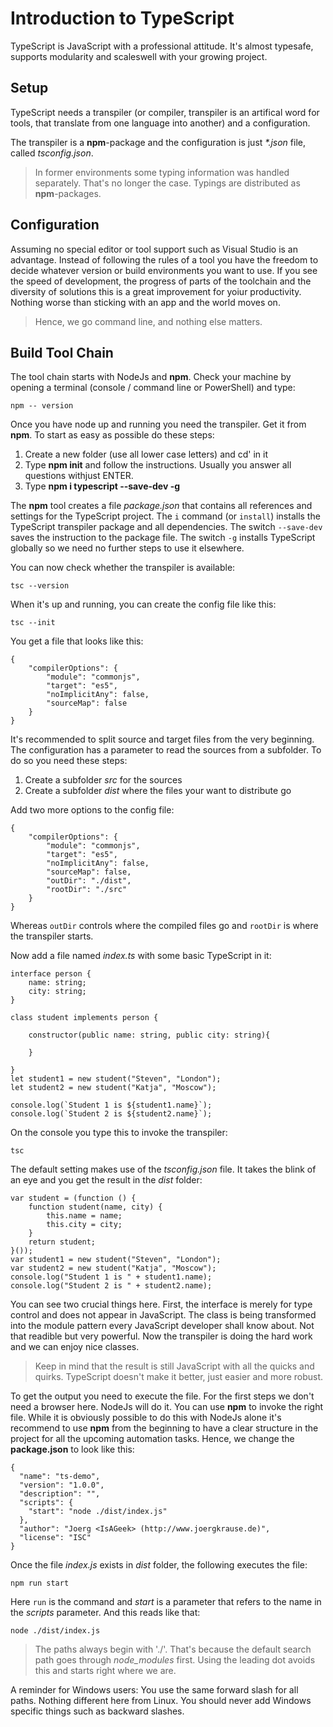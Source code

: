 # Introduction to TypeScript

TypeScript is JavaScript with a professional attitude. It's almost typesafe, supports modularity and scaleswell with your growing project.

## Setup 

TypeScript needs a transpiler (or compiler, transpiler is an artifical word for tools, that translate from one language into another) and a configuration.

The transpiler is a **npm**-package and the configuration is just _*.json_ file, called *tsconfig.json*.

> In former environments some typing information was handled separately. That's no longer the case. Typings are distributed as **npm**-packages.

## Configuration

Assuming no special editor or tool support such as Visual Studio is an advantage. Instead of following the rules of a tool you have the freedom to decide whatever 
version or build environments you want to use. If you see the speed of development, the progress of parts of the toolchain and the diversity of solutions this is
a great improvement for yoiur productivity. Nothing worse than sticking with an app and the world moves on.

> Hence, we go command line, and nothing else matters.

## Build Tool Chain

The tool chain starts with NodeJs and **npm**. Check your machine by opening a terminal (console / command line or PowerShell) and type:

~~~
npm -- version
~~~

Once you have node up and running you need the transpiler. Get it from **npm**. To start as easy as possible do these steps:

1. Create a new folder (use all lower case letters) and cd' in it
2. Type **npm init** and follow the instructions. Usually you answer all questions withjust ENTER.
3. Type **npm i typescript --save-dev -g**

The **npm** tool creates a file *package.json* that contains all references and settings for the TypeScript project. The `i` command (or `install`) installs the 
TypeScript transpiler package and all dependencies. The switch `--save-dev` saves the instruction to the package file. The switch `-g` installs TypeScript globally
so we need no further steps to use it elsewhere.

You can now check whether the transpiler is available:

~~~
tsc --version
~~~

When it's up and running, you can create the config file like this:

~~~
tsc --init
~~~

You get a file that looks like this:

~~~
{
    "compilerOptions": {
        "module": "commonjs",
        "target": "es5",
        "noImplicitAny": false,
        "sourceMap": false
    }
}
~~~

It's recommended to split source and target files from the very beginning. The configuration has a parameter to read the sources from a subfolder. To do so you need these steps:

1. Create a subfolder *src* for the sources
2. Create a subfolder *dist* where the files your want to distribute go  

Add two more options to the config file:

~~~
{
    "compilerOptions": {
        "module": "commonjs",
        "target": "es5",
        "noImplicitAny": false,
        "sourceMap": false,
        "outDir": "./dist",
        "rootDir": "./src"
    }
}
~~~

Whereas `outDir` controls where the compiled files go and `rootDir` is where the transpiler starts. 

Now add a file named *index.ts* with some basic TypeScript in it:

~~~
interface person {
    name: string;
    city: string;
}

class student implements person {

    constructor(public name: string, public city: string){
        
    }

}  
let student1 = new student("Steven", "London");
let student2 = new student("Katja", "Moscow");

console.log(`Student 1 is ${student1.name}`);
console.log(`Student 2 is ${student2.name}`);
~~~

On the console you type this to invoke the transpiler:

~~~
tsc
~~~

The default setting makes use of the *tsconfig.json* file. It takes the blink of an eye and you get the result in the *dist* folder:  

~~~
var student = (function () {
    function student(name, city) {
        this.name = name;
        this.city = city;
    }
    return student;
}());
var student1 = new student("Steven", "London");
var student2 = new student("Katja", "Moscow");
console.log("Student 1 is " + student1.name);
console.log("Student 2 is " + student2.name);
~~~

You can see two crucial things here. First, the interface is merely for type control and does not appear in JavaScript. The class is being transformed into 
the module pattern every JavaScript developer shall know about. Not that readible but very powerful. Now the transpiler is doing the hard work and we can enjoy
nice classes.

> Keep in mind that the result is still JavaScript with all the quicks and quirks. TypeScript doesn't make it better, just easier and more robust.

To get the output you need to execute the file. For the first steps we don't need a browser here. NodeJs will do it. You can use **npm** to invoke the right file. While it 
is obviously possible to do this with NodeJs alone it's recommend to use **npm** from the beginning to have a clear structure in the project for all the upcoming
automation tasks. Hence, we change the **package.json** to look like this:

~~~
{
  "name": "ts-demo",
  "version": "1.0.0",
  "description": "",
  "scripts": {
    "start": "node ./dist/index.js"
  },
  "author": "Joerg <IsAGeek> (http://www.joergkrause.de)",
  "license": "ISC"
}
~~~

Once the file *index.js* exists in *dist* folder, the following executes the file:

~~~
npm run start
~~~

Here `run` is the command and *start* is a parameter that refers to the name in the *scripts* parameter. And this reads like that:

~~~
node ./dist/index.js
~~~

> The paths always begin with './'. That's because the default search path goes through *node_modules* first. Using the leading dot avoids this and starts right where we are.

A reminder for Windows users: You use the same forward slash for all paths. Nothing different here from Linux. You should never add Windows specific things such as
backward slashes. 